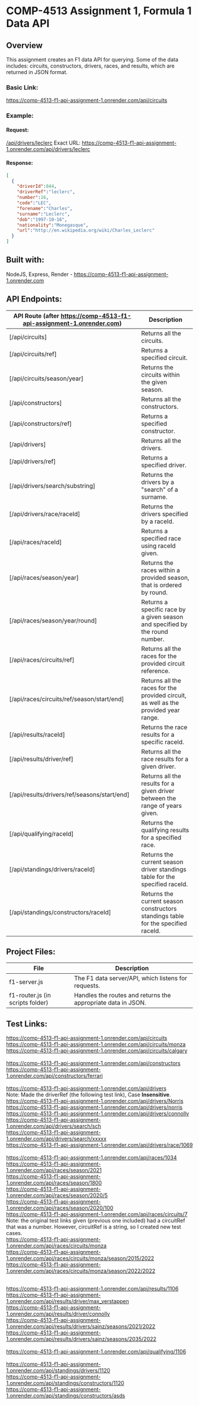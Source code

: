# COMP-4513 Assignment 1, Formula 1 Data API

## Overview
This assignment creates an F1 data API for querying. Some of the data includes: circuits, constructors, drivers, races, and results, which are returned in JSON format.

### Basic Link:
https://comp-4513-f1-api-assignment-1.onrender.com/api/circuits

### Example:

#### Request: 

[/api/drivers/leclerc](https://comp-4513-f1-api-assignment-1.onrender.com/api/drivers/leclerc)
Exact URL:
https://comp-4513-f1-api-assignment-1.onrender.com/api/drivers/leclerc 

#### Response:

```json
[
  {
    "driverId":844,
    "driverRef":"leclerc",
    "number":16,
    "code":"LEC",
    "forename":"Charles",
    "surname":"Leclerc",
    "dob":"1997-10-16",
    "nationality":"Monegasque",
    "url":"http://en.wikipedia.org/wiki/Charles_Leclerc"
  }
]
```

## Built with:
NodeJS, Express, Render - https://comp-4513-f1-api-assignment-1.onrender.com

## API Endpoints:

| API Route (after https://comp-4513-f1-api-assignment-1.onrender.com) | Description |
|---|---|
| [/api/circuits] | Returns all the circuits. |
| [/api/circuits/ref] | Returns a specified circuit. |
| [/api/circuits/season/year] | Returns the circuits within the given season. |
| [/api/constructors] | Returns all the constructors. |
| [/api/constructors/ref] | Returns a specified constructor.|
| [/api/drivers] | Returns all the drivers.|
| [/api/drivers/ref] | Returns a specified driver.|
| [/api/drivers/search/substring] | Returns the drivers by a "search" of a surname. |
| [/api/drivers/race/raceId] | Returns the drivers specified by a raceId. |
| [/api/races/raceId] | Returns a specified race using raceId given. |
| [/api/races/season/year] | Returns the races within a provided season, that is ordered by round. |
| [/api/races/season/year/round] | Returns a specific race by a given season and specified by the round number. |
| [/api/races/circuits/ref] | Returns all the races for the provided circuit reference. |
| [/api/races/circuits/ref/season/start/end] | Returns all the races for the provided circuit, as well as the provided year range. |
| [/api/results/raceId] | Returns the race results for a specific raceId. |
| [/api/results/driver/ref] | Returns all the race results for a given driver. |
| [/api/results/drivers/ref/seasons/start/end] | Returns all the results for a given driver between the range of years given. |
| [/api/qualifying/raceId] | Returns the qualifying results for a specified race. |
| [/api/standings/drivers/raceId] | Returns the current season driver standings table for the specified raceId. |
| [/api/standings/constructors/raceId] | Returns the current season constructors standings table for the specified raceId.|

## Project Files:

| File | Description |
|---|---|
| f1-server.js | The F1 data server/API, which listens for requests. |
| f1-router.js (in scripts folder) | Handles the routes and returns the appropriate data in JSON.|

## Test Links:
https://comp-4513-f1-api-assignment-1.onrender.com/api/circuits <br>
https://comp-4513-f1-api-assignment-1.onrender.com/api/circuits/monza <br>
https://comp-4513-f1-api-assignment-1.onrender.com/api/circuits/calgary <br>
<br>
https://comp-4513-f1-api-assignment-1.onrender.com/api/constructors <br>
https://comp-4513-f1-api-assignment-1.onrender.com/api/constructors/ferrari <br>
<br>
https://comp-4513-f1-api-assignment-1.onrender.com/api/drivers<br>
Note: Made the driverRef (the following test link), Case **Insensitive**. <br>
https://comp-4513-f1-api-assignment-1.onrender.com/api/drivers/Norris <br>
https://comp-4513-f1-api-assignment-1.onrender.com/api/drivers/norris <br>
https://comp-4513-f1-api-assignment-1.onrender.com/api/drivers/connolly <br>
https://comp-4513-f1-api-assignment-1.onrender.com/api/drivers/search/sch <br>
https://comp-4513-f1-api-assignment-1.onrender.com/api/drivers/search/xxxxx <br>
https://comp-4513-f1-api-assignment-1.onrender.com/api/drivers/race/1069 <br>
<br>
https://comp-4513-f1-api-assignment-1.onrender.com/api/races/1034 <br>
https://comp-4513-f1-api-assignment-1.onrender.com/api/races/season/2021 <br>
https://comp-4513-f1-api-assignment-1.onrender.com/api/races/season/1800 <br>
https://comp-4513-f1-api-assignment-1.onrender.com/api/races/season/2020/5 <br>
https://comp-4513-f1-api-assignment-1.onrender.com/api/races/season/2020/100 <br>
https://comp-4513-f1-api-assignment-1.onrender.com/api/races/circuits/7 <br>
Note: the original test links given (previous one included) had a circuitRef that was a number. However, circuitRef is a string, so I created new test cases. <br>
https://comp-4513-f1-api-assignment-1.onrender.com/api/races/circuits/monza <br>
https://comp-4513-f1-api-assignment-1.onrender.com/api/races/circuits/monza/season/2015/2022 <br>
https://comp-4513-f1-api-assignment-1.onrender.com/api/races/circuits/monza/season/2022/2022 <br>
<br>

https://comp-4513-f1-api-assignment-1.onrender.com/api/results/1106 <br>
https://comp-4513-f1-api-assignment-1.onrender.com/api/results/driver/max_verstappen <br>
https://comp-4513-f1-api-assignment-1.onrender.com/api/results/driver/connolly <br>
https://comp-4513-f1-api-assignment-1.onrender.com/api/results/drivers/sainz/seasons/2021/2022 <br>
https://comp-4513-f1-api-assignment-1.onrender.com/api/results/drivers/sainz/seasons/2035/2022 <br>
<br>
https://comp-4513-f1-api-assignment-1.onrender.com/api/qualifying/1106 <br>
<br>
https://comp-4513-f1-api-assignment-1.onrender.com/api/standings/drivers/1120 <br>
https://comp-4513-f1-api-assignment-1.onrender.com/api/standings/constructors/1120 <br>
https://comp-4513-f1-api-assignment-1.onrender.com/api/standings/constructors/asds 